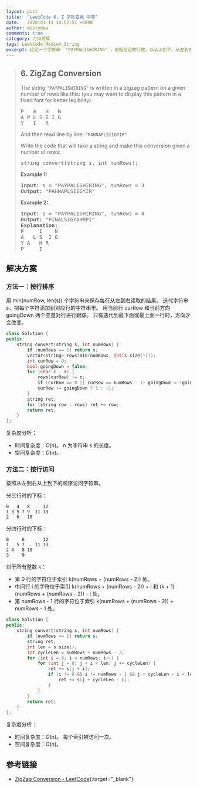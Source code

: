 ```yaml
---
layout: post
title:  "LeetCode 6. Z 字形变换 中等"
date:   2020-01-11 14:57:51 +0800
author: mistydew
comments: true
category: 力扣题解
tags: LeetCode Medium String
excerpt: 给定一个字符串 `"PAYPALISHIRING"`，根据给定的行数，以从上到下、从左到右的 Z 字形排列，再以从左到右、从上到下的顺序读取，产生一个新字符串并返回。
---
```

> ## 6. ZigZag Conversion
> 
> The string `"PAYPALISHIRING"` is written in a zigzag pattern on a given number
> of rows like this: (you may want to display this pattern in a fixed font for
> better legibility)
> 
> <pre>
> P   A   H   N
> A P L S I I G
> Y   I   R
> </pre>
> 
> And then read line by line: `"PAHNAPLSIIGYIR"`
> 
> Write the code that will take a string and make this conversion given a number
> of rows:
> 
> <pre>
> string convert(string s, int numRows);
> </pre>
> 
> **Example 1:**
> 
> <pre>
> <strong>Input:</strong> s = "PAYPALISHIRING", numRows = 3
> <strong>Output:</strong> "PAHNAPLSIIGYIR"
> </pre>
> 
> **Example 2:**
> 
> <pre>
> <strong>Input:</strong> s = "PAYPALISHIRING", numRows = 4
> <strong>Output:</strong> "PINALSIGYAHRPI"
> <strong>Explanation:</strong>
> P     I    N
> A   L S  I G
> Y A   H R
> P     I
> </pre>

## 解决方案

### 方法一：按行排序

用 min(numRow, len(s)) 个字符串来保存每行从左到右读取的结果。
迭代字符串 s，把每个字符添加到对应行的字符串里。
用当前行 curRow 和当前方向 goingDown 两个变量对行进行跟踪。
只有迭代到最下面或最上面一行时，方向才会改变。

```cpp
class Solution {
public:
    string convert(string s, int numRows) {
        if (numRows == 1) return s;
        vector<string> rows(min(numRows, int(s.size())));
        int curRow = 0;
        bool goingDown = false;
        for (char c : s) {
            rows[curRow] += c;
            if (curRow == 0 || curRow == numRows - 1) goingDown = !goingDown;
            curRow += goingDown ? 1 : -1;
        }
        string ret;
        for (string row : rows) ret += row;
        return ret;
    }
};
```

复杂度分析：
* 时间复杂度：*O*(n)。
  n 为字符串 s 的长度。
* 空间复杂度：*O*(n)。

### 方法二：按行访问

按照从左到右从上到下的顺序访问字符串。

分三行时的下标：
```
0   4   8     12
1 3 5 7 9  11 13
2   6   10
```

分四行时的下标：
```
0     6       12
1   5 7    11 13
2 4   8 10
3     9
```

对于所有整数 k：
* 第 0 行的字符位于索引 k(numRows + (numRows - 2)) 处。
* 中间行 i 的字符位于索引 k(numRows + (numRows - 2)) + i 和 (k + 1)(numRows + (numRows - 2)) - i 处。
* 第 numRows - 1 行的字符位于索引 k(numRows + (numRows - 2)) + numRows - 1 处。

```cpp
class Solution {
public:
    string convert(string s, int numRows) {
        if (numRows == 1) return s;
        string ret;
        int len = s.size();
        int cycleLen = numRows + numRows - 2;
        for (int i = 0; i < numRows; i++) {
            for (int j = 0; j + i < len; j += cycleLen) {
                ret += s[j + i];
                if (i != 0 && i != numRows - 1 && j + cycleLen - i < len) {
                    ret += s[j + cycleLen - i];
                }
            }
        }
        return ret;
    }
};
```

复杂度分析：
* 时间复杂度：*O*(n)。
  每个索引被访问一次。
* 空间复杂度：*O*(n)。

## 参考链接

* [ZigZag Conversion - LeetCode](https://leetcode.com/problems/zigzag-conversion/){:target="_blank"}
